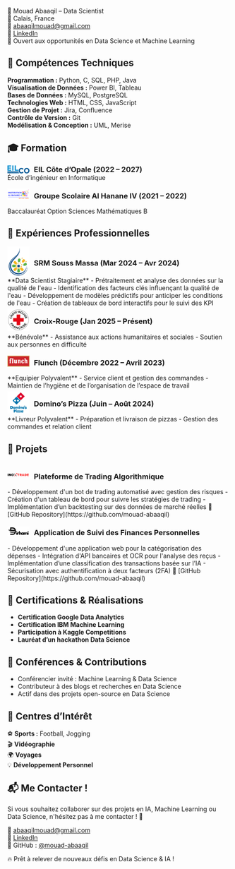 🚀 Mouad Abaaqil – Data Scientist  
📍 Calais, France  
📧 abaaqilmouad@gmail.com  
🔗 [LinkedIn](https://www.linkedin.com/in/mouad-abaaqil)  
📌 Ouvert aux opportunités en Data Science et Machine Learning  

## 🔧 Compétences Techniques  
**Programmation :** Python, C, SQL, PHP, Java  
**Visualisation de Données :** Power BI, Tableau  
**Bases de Données :** MySQL, PostgreSQL  
**Technologies Web :** HTML, CSS, JavaScript  
**Gestion de Projet :** Jira, Confluence  
**Contrôle de Version :** Git  
**Modélisation & Conception :** UML, Merise  

## 🎓 Formation  
<div style="display: flex; align-items: center; gap: 10px;">
    <img src="assets/logos/eilco.png" width="50"/>
    <h3 style="margin: 0; align-self: center;">EIL Côte d’Opale (2022 – 2027)</h3>
</div>
École d’ingénieur en Informatique  

<div style="display: flex; align-items: center;">
    <img src="assets/logos/alhanane4.png" width="50" style="margin-right: 10px;"/>
    <h3>Groupe Scolaire Al Hanane IV (2021 – 2022)</h3>
</div>
Baccalauréat Option Sciences Mathématiques B  

## 💼 Expériences Professionnelles  
<div style="display: flex; align-items: center;">
    <img src="assets/logos/srmsm.png" width="50" style="margin-right: 10px;"/>
    <h3>SRM Souss Massa (Mar 2024 – Avr 2024)</h3>
</div>
**Data Scientist Stagiaire**  
- Prétraitement et analyse des données sur la qualité de l'eau  
- Identification des facteurs clés influençant la qualité de l'eau  
- Développement de modèles prédictifs pour anticiper les conditions de l'eau  
- Création de tableaux de bord interactifs pour le suivi des KPI  

<div style="display: flex; align-items: center;">
    <img src="assets/logos/croixrouge.png" width="50" style="margin-right: 10px;"/>
    <h3>Croix-Rouge (Jan 2025 – Présent)</h3>
</div>
**Bénévole**  
- Assistance aux actions humanitaires et sociales  
- Soutien aux personnes en difficulté  

<div style="display: flex; align-items: center;">
    <img src="assets/logos/flunch.png" width="50" style="margin-right: 10px;"/>
    <h3>Flunch (Décembre 2022 – Avril 2023)</h3>
</div>
**Equipier Polyvalent**  
- Service client et gestion des commandes  
- Maintien de l’hygiène et de l’organisation de l’espace de travail  

<div style="display: flex; align-items: center;">
    <img src="assets/logos/dominos.png" width="50" style="margin-right: 10px;"/>
    <h3>Domino’s Pizza (Juin – Août 2024)</h3>
</div>
**Livreur Polyvalent**  
- Préparation et livraison de pizzas  
- Gestion des commandes et relation client  

## 📌 Projets  
<div style="display: flex; align-items: center;">
    <img src="assets/logos/inoxtrade.png" width="50" style="margin-right: 10px;"/>
    <h3>Plateforme de Trading Algorithmique</h3>
</div>
- Développement d'un bot de trading automatisé avec gestion des risques  
- Création d'un tableau de bord pour suivre les stratégies de trading  
- Implémentation d’un backtesting sur des données de marché réelles  
🔗 [GitHub Repository](https://github.com/mouad-abaaqil)  

<div style="display: flex; align-items: center;">
    <img src="assets/logos/dirhami.png" width="50" style="margin-right: 10px;"/>
    <h3>Application de Suivi des Finances Personnelles</h3>
</div>
- Développement d'une application web pour la catégorisation des dépenses  
- Intégration d'API bancaires et OCR pour l'analyse des reçus  
- Implémentation d’une classification des transactions basée sur l’IA  
- Sécurisation avec authentification à deux facteurs (2FA)  
🔗 [GitHub Repository](https://github.com/mouad-abaaqil)  

## 📜 Certifications & Réalisations  
- **Certification Google Data Analytics**  
- **Certification IBM Machine Learning**  
- **Participation à Kaggle Competitions**  
- **Lauréat d’un hackathon Data Science**  

## 🎤 Conférences & Contributions  
- Conférencier invité : Machine Learning & Data Science  
- Contributeur à des blogs et recherches en Data Science  
- Actif dans des projets open-source en Data Science  

## 🎯 Centres d’Intérêt  
⚽ **Sports :** Football, Jogging  
🎬 **Vidéographie**  
🌍 **Voyages**  
💡 **Développement Personnel**  

## 📬 Me Contacter !  
Si vous souhaitez collaborer sur des projets en IA, Machine Learning ou Data Science, n'hésitez pas à me contacter ! 🚀  

📧 abaaqilmouad@gmail.com  
🔗 [LinkedIn](https://www.linkedin.com/in/mouad-abaaqil)  
📌 GitHub : [@mouad-abaaqil](https://github.com/mouad-abaaqil)  

🔥 Prêt à relever de nouveaux défis en Data Science & IA !
